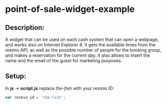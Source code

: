 # point-of-sale-widget-example

## Description:
A widget that can be used on each cash system that can open a webpage, and works also on Internet Explorer 8.
It gets the available times from the resmio API, as well as the possible number of people for the booking group, and makes a reservation for the current day.
It also allows to insert the name and the email of the guest for marketing purposes.

## Setup:
In **js** → **script.js** replace *the-fish* with your resmio ID:
```javascript
var resmio_id = 'the-fish';
```
